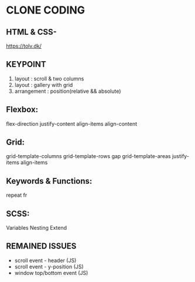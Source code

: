 # CLONE CODING
## HTML & CSS-
https://tolv.dk/

## KEYPOINT

1. layout : scroll & two columns
2. layout : gallery with grid
3. arrangement : position(relative && absolute)

## Flexbox:
 flex-direction
 justify-content
 align-items
 align-content  
   
## Grid:
 grid-template-columns
 grid-template-rows
 gap
 grid-template-areas
 justify-items
 align-items  

## Keywords & Functions:
 repeat
 fr  

## SCSS:
 Variables
 Nesting
 Extend

 ## REMAINED ISSUES
 - scroll event - header  (JS)  
 - scroll event - y-position (JS)  
 - window top/bottom event (JS)